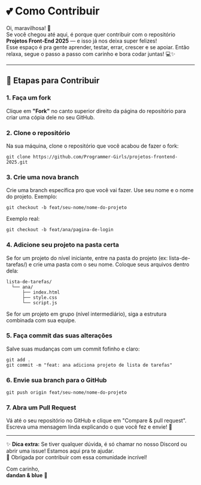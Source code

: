 
# 💕 Como Contribuir

Oi, maravilhosa! 🌸  
Se você chegou até aqui, é porque quer contribuir com o repositório **Projetos Front-End 2025** — e isso já nos deixa super felizes!  
Esse espaço é pra gente aprender, testar, errar, crescer e se apoiar. Então relaxa, segue o passo a passo com carinho e bora codar juntas! 💻✨

---

## 🧭 Etapas para Contribuir

### 1. Faça um fork
Clique em **"Fork"** no canto superior direito da página do repositório para criar uma cópia dele no seu GitHub.

### 2. Clone o repositório
Na sua máquina, clone o repositório que você acabou de fazer o fork:

```git clone https://github.com/Programmer-Girls/projetos-frontend-2025.git```


### 3. Crie uma nova branch
Crie uma branch específica pro que você vai fazer. Use seu nome e o nome do projeto. Exemplo:

```git checkout -b feat/seu-nome/nome-do-projeto```


Exemplo real:

```git checkout -b feat/ana/pagina-de-login```


### 4. Adicione seu projeto na pasta certa
Se for um projeto do nível iniciante, entre na pasta do projeto (ex: lista-de-tarefas/) e crie uma pasta com o seu nome. Coloque seus arquivos dentro dela:

```
lista-de-tarefas/
  └── ana/
      ├── index.html
      ├── style.css
      └── script.js

```

Se for um projeto em grupo (nível intermediário), siga a estrutura combinada com sua equipe.

### 5. Faça commit das suas alterações
Salve suas mudanças com um commit fofinho e claro:

```
git add .
git commit -m "feat: ana adiciona projeto de lista de tarefas"
```

### 6. Envie sua branch para o GitHub

``` 
git push origin feat/seu-nome/nome-do-projeto

```


### 7. Abra um Pull Request
Vá até o seu repositório no GitHub e clique em "Compare & pull request". Escreva uma mensagem linda explicando o que você fez e envie! 💌

---

✨ **Dica extra:** Se tiver qualquer dúvida, é só chamar no nosso Discord ou abrir uma issue! Estamos aqui pra te ajudar.  
💖 Obrigada por contribuir com essa comunidade incrível!

Com carinho,  
**dandan & blue** 💖
